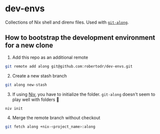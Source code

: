 # dev-envs
Collections of Nix shell and direnv files. Used with [`git-along`](https://github.com/nyarly/git-along).

## How to bootstrap the development environment for a new clone

1. Add this repo as an additional remote
```bash
git remote add along git@github.com:robertodr/dev-envs.git
```
2. Create a new stash branch
```bash
git along new-stash
```
3. If using [Niv](https://github.com/nmattia/niv), you have to initialize the folder. `git-along` doesn't seem to play well with folders :shrug:
```bash
niv init
```
4. Merge the remote branch without checkout
```bash
git fetch along +nix-<project_name>:along
```
